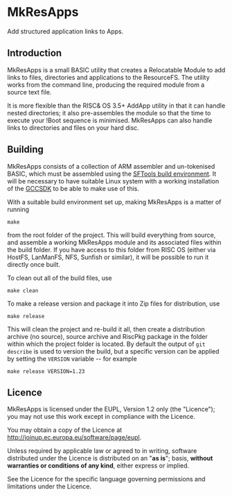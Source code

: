 MkResApps
=========

Add structured application links to Apps.


Introduction
------------

MkResApps is a small BASIC utility that creates a Relocatable Module to add links to files, directories and applications to the ResourceFS. The utility works from the command line, producing the required module from a source text file.

It is more flexible than the RISC& OS 3.5+ AddApp utility in that it can handle nested directories; it also pre-assembles the module so that the time to execute your !Boot sequence is minimised. MkResApps can also handle links to directories and files on your hard disc.


Building
--------

MkResApps consists of a collection of ARM assembler and un-tokenised BASIC, which must be assembled using the [SFTools build environment](https://github.com/steve-fryatt). It will be necessary to have suitable Linux system with a working installation of the [GCCSDK](http://www.riscos.info/index.php/GCCSDK) to be able to make use of this.

With a suitable build environment set up, making MkResApps is a matter of running

	make

from the root folder of the project. This will build everything from source, and assemble a working MkResApps module and its associated files within the build folder. If you have access to this folder from RISC OS (either via HostFS, LanManFS, NFS, Sunfish or similar), it will be possible to run it directly once built.

To clean out all of the build files, use

	make clean

To make a release version and package it into Zip files for distribution, use

	make release

This will clean the project and re-build it all, then create a distribution archive (no source), source archive and RiscPkg package in the folder within which the project folder is located. By default the output of `git describe` is used to version the build, but a specific version can be applied by setting the `VERSION` variable -- for example

	make release VERSION=1.23


Licence
-------

MkResApps is licensed under the EUPL, Version 1.2 only (the "Licence"); you may not use this work except in compliance with the Licence.

You may obtain a copy of the Licence at <http://joinup.ec.europa.eu/software/page/eupl>.

Unless required by applicable law or agreed to in writing, software distributed under the Licence is distributed on an "**as is**"; basis, **without warranties or conditions of any kind**, either express or implied.

See the Licence for the specific language governing permissions and limitations under the Licence.